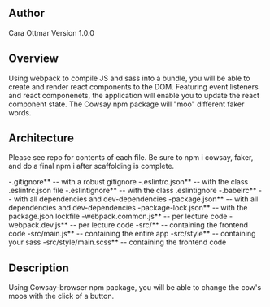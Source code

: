 ## Author
Cara Ottmar Version 1.0.0

## Overview 
Using webpack to compile JS and sass into a bundle, you will be able to create and render react components to the DOM. Featuring event listeners and react componenets, the application will enable you to update the react component state. The Cowsay npm package will "moo" different faker words. 

## Architecture
Please see repo for contents of each file. Be sure to npm i cowsay, faker, and do a final npm i after scaffolding is complete.

-.gitignore** -- with a robust gitignore
-.eslintrc.json** -- with the class .eslintrc.json file
-.eslintignore** -- with the class .eslintignore
-.babelrc** -- with all dependencies and dev-dependencies 
-package.json** -- with all dependencies and dev-dependencies 
-package-lock.json** -- with the package.json lockfile
-webpack.common.js** -- per lecture code
-webpack.dev.js** -- per lecture code
-src/** -- containing the frontend code
-src/main.js** -- containing the entire app
-src/style** -- containing your sass
-src/style/main.scss** -- containing the frontend code

## Description

Using Cowsay-browser npm package, you will be able to change the cow's moos with the click of a button. 


